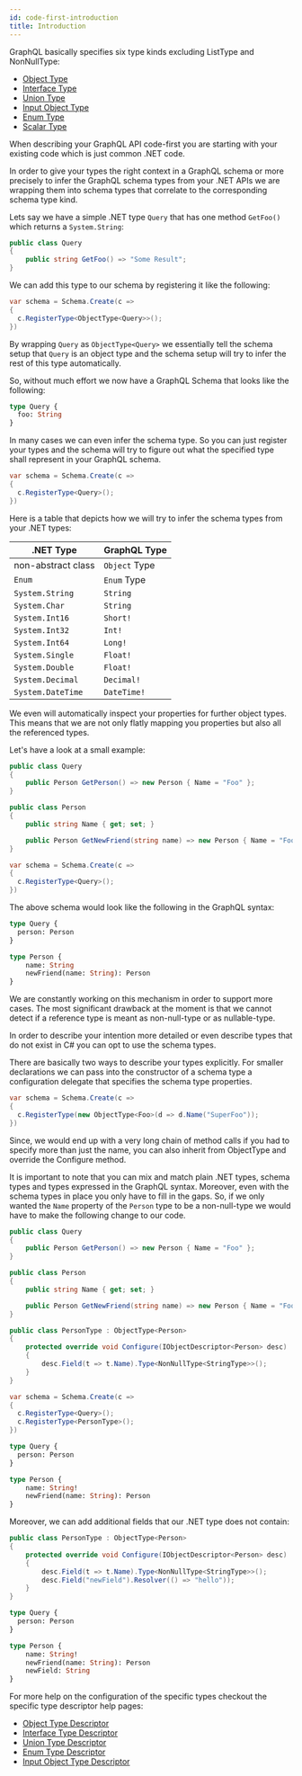 ```yaml
---
id: code-first-introduction
title: Introduction
---
```


GraphQL basically specifies six type kinds excluding ListType and NonNullType:

- [Object Type](https://graphql.org/learn/schema/#object-types-and-fields)
- [Interface Type](https://graphql.org/learn/schema/#interfaces)
- [Union Type](https://graphql.org/learn/schema/#union-types)
- [Input Object Type](https://graphql.org/learn/schema/#input-types)
- [Enum Type](https://graphql.org/learn/schema/#enumeration-types)
- [Scalar Type](https://graphql.org/learn/schema/#scalar-types)

When describing your GraphQL API code-first you are starting with your existing code which is just common .NET code.

In order to give your types the right context in a GraphQL schema or more precisely to infer the GraphQL schema types from your .NET APIs we are wrapping them into schema types that correlate to the corresponding schema type kind.

Lets say we have a simple .NET type `Query` that has one method `GetFoo()` which returns a `System.String`:

```csharp
public class Query
{
    public string GetFoo() => "Some Result";
}
```

We can add this type to our schema by registering it like the following:

```csharp
var schema = Schema.Create(c =>
{
  c.RegisterType<ObjectType<Query>>();
})
```

By wrapping `Query` as `ObjectType<Query>` we essentially tell the schema setup that `Query` is an object type and the schema setup will try to infer the rest of this type automatically.

So, without much effort we now have a GraphQL Schema that looks like the following:

```graphql
type Query {
  foo: String
}
```

In many cases we can even infer the schema type. So you can just register your types and the schema will try to figure out what the specified type shall represent in your GraphQL schema.

```csharp
var schema = Schema.Create(c =>
{
  c.RegisterType<Query>();
})
```

Here is a table that depicts how we will try to infer the schema types from your .NET types:

| .NET Type        | GraphQL Type |
| ------------- | ----------- |
| non-abstract class | `Object` Type |
| `Enum` | `Enum` Type |
| `System.String` | `String` |
| `System.Char` | `String` |
| `System.Int16` | `Short!` |
| `System.Int32` | `Int!` |
| `System.Int64` | `Long!` |
| `System.Single` | `Float!` |
| `System.Double` | `Float!` |
| `System.Decimal` | `Decimal!` |
| `System.DateTime` | `DateTime!` |

We even will automatically inspect your properties for further object types. This means that we are not only flatly mapping you properties but also all the referenced types.

Let's have a look at a small example:

```csharp
public class Query
{
    public Person GetPerson() => new Person { Name = "Foo" };
}

public class Person
{
    public string Name { get; set; }

    public Person GetNewFriend(string name) => new Person { Name = "Foo" };
}

var schema = Schema.Create(c =>
{
  c.RegisterType<Query>();
})
```

The above schema would look like the following in the GraphQL syntax:

```graphql
type Query {
  person: Person
}

type Person {
    name: String
    newFriend(name: String): Person
}
```

We are constantly working on this mechanism in order to support more cases. The most significant drawback at the moment is that we cannot detect if a reference type is meant as non-null-type or as nullable-type.

In order to describe your intention more detailed or even describe types that do not exist in C# you can opt to use the schema types.

There are basically two ways to describe your types explicitly. For smaller declarations we can pass into the constructor of a schema type a configuration delegate that specifies the schema type properties.

```csharp
var schema = Schema.Create(c =>
{
  c.RegisterType(new ObjectType<Foo>(d => d.Name("SuperFoo"));
})
```

Since, we would end up with a very long chain of method calls if you had to specify more than just the name, you can also inherit from ObjectType<T> and override the Configure method.

It is important to note that you can mix and match plain .NET types, schema types and types expressed in the GraphQL syntax. Moreover, even with the schema types in place you only have to fill in the gaps. So, if we only wanted the `Name` property of the `Person` type to be a non-null-type we would have to make the following change to our code.

```csharp
public class Query
{
    public Person GetPerson() => new Person { Name = "Foo" };
}

public class Person
{
    public string Name { get; set; }

    public Person GetNewFriend(string name) => new Person { Name = "Foo" };
}

public class PersonType : ObjectType<Person>
{
    protected override void Configure(IObjectDescriptor<Person> desc)
    {
        desc.Field(t => t.Name).Type<NonNullType<StringType>>();
    }
}

var schema = Schema.Create(c =>
{
  c.RegisterType<Query>();
  c.RegisterType<PersonType>();
})
```

```graphql
type Query {
  person: Person
}

type Person {
    name: String!
    newFriend(name: String): Person
}
```

Moreover, we can add additional fields that our .NET type does not contain:

```csharp
public class PersonType : ObjectType<Person>
{
    protected override void Configure(IObjectDescriptor<Person> desc)
    {
        desc.Field(t => t.Name).Type<NonNullType<StringType>>();
        desc.Field("newField").Resolver(() => "hello"));
    }
}
```

```graphql
type Query {
  person: Person
}

type Person {
    name: String!
    newFriend(name: String): Person
    newField: String
}
```

For more help on the configuration of the specific types checkout the specific type descriptor help pages:

- [Object Type Descriptor](schema-object-type.md)
- [Interface Type Descriptor](code-first-interface-type.md)
- [Union Type Descriptor](code-first-union-type.md)
- [Enum Type Descriptor](code-first-enum-type.md)
- [Input Object Type Descriptor](code-first-input-object-type.md)

